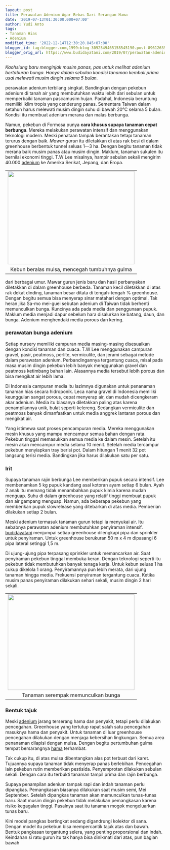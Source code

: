 ```yaml
---
layout: post
title: Perawatan Adenium Agar Bebas Dari Serangan Hama
date: '2019-07-13T01:30:00.000+07:00'
author: Yudi Anto
tags:
- Tanaman Hias
- Adenium
modified_time: '2022-12-14T12:30:20.845+07:00'
blogger_id: tag:blogger.com,1999:blog-3092549465158545190.post-8961263519519596872
blogger_orig_url: https://www.budidayatani.com/2019/07/perawatan-adenium-agar-bebas-dari.html
---
```


<p><i>Kaohsiung baru menginjak musim panas, pas untuk melihat adenium bertaburan bunga. Hanya dalam sebulan kondisi tanaman kembali prima usai melewati musim dingin selama 5 bulan.</i></p><p>perawatan adenium terbilang singkat. Bandingkan dengan pekebun adenium di tanah air yang membutuhkan waktu lebih dari sebulan untuk memperbaiki tanaman pascamusim hujan. Padahal, Indonesia beruntung memiliki iklim tropis yang cenderung panas. Sementara Taiwan dalam setahun harus melewati musim dingin suhu di bawah 20°C selama 5 bulan. Kondisi itu membuat adenium merana dan malas berbunga.</p><p>Namun, pekebun di Formosa punya <strong>cara khusus supaya tanaman cepat berbunga</strong>. Mereka melakukan perawatan intensif dan menggunakan teknologi modern. Meski penataan tampak berantakan tetapi tanaman terurus dengan baik. <i>Mawar gurun</i> itu diletakkan di atas rak besi di dalam greenhouse berbentuk tunnel seluas 1—3 ha. Dengan begitu tanaman tidak merana baik musim panas atau musim dingin. Maklum, tanaman sukulen itu bernilai ekonomi tinggi. T.W Lee misalnya, hampir sebulan sekali mengirim 40.000 <a href="https://garden.org/plants/view/79717/Desert-Rose-Adenium-obesum/" rel="nofollow">adenium</a> ke Amerika Serikat, Jepang, dan Eropa.</p><table style="margin-left: auto; margin-right: auto; text-align: center;" cellspacing="0" cellpadding="0" align="center"><tbody><tr><td style="text-align: center;"><a style="margin-left: auto; margin-right: auto;" href="https://i1.wp.com/1.bp.blogspot.com/-4jj5-Y6tasc/XSjQXqqPEQI/AAAAAAAAC5o/yTq-cQ_UOvIZJfr49ujse9kuHi9RJwdpACLcBGAs/s1600/bunga_800x589.jpg?ssl=1"><img loading="lazy" src="https://i2.wp.com/1.bp.blogspot.com/-4jj5-Y6tasc/XSjQXqqPEQI/AAAAAAAAC5o/yTq-cQ_UOvIZJfr49ujse9kuHi9RJwdpACLcBGAs/s400/bunga_800x589.jpg?resize=400%2C293&amp;ssl=1" width="400" height="293" border="0" data-original-height="589" data-original-width="800" data-recalc-dims="1" /></a></td></tr><tr><td style="text-align: center;">Kebun beralas mulsa, mencegah tumbuhnya gulma</td></tr></tbody></table><p>dari berbagai umur. Mawar gurun jenis baru dan hasil perbanyakan diletakkan di dalam greenhouse berbeda. Tanaman kecil diletakkan di atas rak dekat dinding, tanaman besar ditata di tengah-tengah % greenhouse. Dengan begitu semua bisa menyerap sinar matahari dengan optimal. Tak heran jika Sa-mo mei-guei sebutan adenium di Taiwan tidak berhenti memunculkan bunga. Kuncinya ada pada media dan penggunaan pupuk. Maklum media menjadi dapur sebelum hara disalurkan ke batang, daun, dan bunga. Adenium menghendaki media porous dan kering.</p><h3>perawatan bunga adenium</h3><p>Setiap nursery memiliki campuran media masing-masing disesuaikan dengan kondisi tanaman dan cuaca. T.W Lee menggunakan campuran gravel, pasir, peatmoss, perlite, vermiculite, dan jerami sebagai metode dalam perawatan adenium. Perbandingannya tergantung cuaca, misal pada masa musim dingin pekebun lebih banyak menggunakan gravel dan peatmoss ketimbang bahan lain. Alasannya media tersebut lebih porous dan bisa mengikat air lebih lama.</p><p>Di Indonesia campuran media itu lazimnya digunakan untuk penanaman tanaman hias secara hidroponik. Leca nama gravel di Indonesia memiliki keunggulan sangat porous, cepat menyerap air, dan mudah dicengkeram akar adenium. Media itu biasanya diletakkan paling atas karena penampilannya unik, bulat seperti kelereng. Sedangkan vermiculite dan peatmoss banyak dimanfaatkan untuk media anggrek lantaran porous dan mengikat air.</p><p>Yang istimewa saat proses pencampuran media. Mereka menggunakan mesin khusus yang mampu mencampur semua bahan dengan rata. Pekebun tinggal memasukkan semua media ke dalam mesin. Setelah itu mesin akan mencampur media selama 10 menit. Setelah media tercampur pekebun menyiapkan tray berisi pot. Dalam hitungan 1 menit 32 pot langsung terisi media. Bandingkan jika harus dilakukan satu per satu.</p><h3>Irit</h3><p>Supaya tanaman rajin berbunga Lee memberikan pupuk secara intensif. Lee membenamkan 5 kg pupuk kandang asal kotoran ayam setiap 6 bulan. Ayah 2 anak itu memang tidak menambahkan pupuk kimia karena mudah menguap. Suhu di dalam greenhouse yang relatif tinggi membuat pupuk dan air gampang menguap. Namun, ada beberapa pekebun yang memberikan pupuk slowrelease yang ditebarkan di atas media. Pemberian dilakukan setiap 2 bulan.</p><p>Meski adenium termasuk tanaman gurun tetapi ia menyukai air. Itu sebabnya perawatan adenium membutuhkan penyiraman intensif. <a href="https://www.budidayatani.com/">budidayatani</a> menjumpai setiap greenhouse dilengkapi pipa dan sprinkler untuk penyiraman. Untuk greenhouse berukuran 50 m x 4 m dipasangi 6 pipa lateral setinggi 1,5 m.</p><p>Di ujung-ujung pipa terpasang sprinkler untuk memancarkan air. Saat penyiraman pekebun tinggal membuka keran. Dengan teknologi seperti itu pekebun tidak membutuhkan banyak tenaga kerja. Untuk kebun seluas 1 ha cukup dikelola 1 orang. Penyiramannya pun lebih merata, dari ujung tanaman hingga media. Frekuensi penyiraman tergantung cuaca. Ketika musim panas penyiraman dilakukan sehari sekali, musim dingin 2 hari sekali.</p><table style="margin-left: auto; margin-right: auto; text-align: center;" cellspacing="0" cellpadding="0" align="center"><tbody><tr><td style="text-align: center;"><a style="margin-left: auto; margin-right: auto;" href="https://i1.wp.com/1.bp.blogspot.com/-4WdjPeyYhzY/XSjStYNG--I/AAAAAAAAC50/_N96Rz6kEkkpG4tT8Asq-2X0i5xVE2rZgCLcBGAs/s1600/bunga_796x600.jpg?ssl=1"><img loading="lazy" src="https://i2.wp.com/1.bp.blogspot.com/-4WdjPeyYhzY/XSjStYNG--I/AAAAAAAAC50/_N96Rz6kEkkpG4tT8Asq-2X0i5xVE2rZgCLcBGAs/s400/bunga_796x600.jpg?resize=400%2C301&amp;ssl=1" width="400" height="301" border="0" data-original-height="600" data-original-width="796" data-recalc-dims="1" /></a></td></tr><tr><td style="text-align: center;">Tanaman serempak memunculkan bunga</td></tr></tbody></table><h3>Bentuk tajuk</h3><p>Meski <a href="https://www.budidayatani.com/search/label/Adenium">adenium</a> jarang terserang hama dan penyakit, tetapi perlu dilakukan pencegahan. Greenhouse yang tertutup rapat salah satu pencegahan masuknya hama dan penyakit. Untuk tanaman di luar greenhouse pencegahan dilakukan dengan menjaga kebersihan lingkungan. Semua area penanaman dilapisi dengan mulsa. Dengan begitu pertumbuhan gulma tempat bersarangnya <a href="https://www.budidayatani.com/search/label/hama">hama</a> terhambat.</p><p>Tak cukup itu, di atas mulsa dibentangkan alas pot terbuat dari karet. Tujuannya supaya tanaman tidak menyerap panas berlebihan. Pencegahan lain pekebun rutin memberikan pestisida. Penyemprotan dilakukan sebulan sekali. Dengan cara itu terbukti tanaman tampil prima dan rajin berbunga.</p><p>Supaya penampilan adenium tampak rapi dan indah tanaman perlu dipangkas. Pemangkasan biasanya dilakukan saat musim semi, Mei  September. Setelah dipangkas tanaman akan memunculkan tunas-tunas baru. Saat musim dingin pekebun tidak melakukan pemangkasan karena risiko kegagalan tinggi. Pasalnya saat itu tanaman mogok mengeluarkan tunas baru.</p><p>Kini model pangkas bertingkat sedang digandrungi kolektor di sana. Dengan model itu pekebun bisa mempercantik tajuk atas dan bawah. Bentuk pangkasan tergantung selera, yang penting proporsional dan indah. Keindahan si ratu gurun itu tak hanya bisa dinikmati dari atas, pun bagian bawah</p>